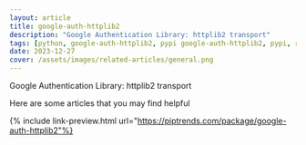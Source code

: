 ```yaml
---
layout: article
title: google-auth-httplib2
description: "Google Authentication Library: httplib2 transport"
tags: [python, google-auth-httplib2, pypi google-auth-httplib2, pypi, references]
date: 2023-12-27
cover: /assets/images/related-articles/general.png
---
```


Google Authentication Library: httplib2 transport

Here are some articles that you may find helpful

{% include link-preview.html url="https://piptrends.com/package/google-auth-httplib2"%}